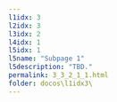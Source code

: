```yaml
---
l1idx: 3
l2idx: 3
l3idx: 2
l4idx: 1
l5idx: 1
l5name: "Subpage 1"
l5description: "TBD."
permalink: 3_3_2_1_1.html
folder: docos\l1idx3\
---
```

